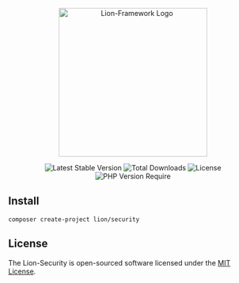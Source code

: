 <p align="center">
  <a href="https://lion-client.vercel.app/" target="_blank">
    <img
         src="https://user-images.githubusercontent.com/56183278/230516080-096130be-e474-4f3a-a78a-44d3973ff715.png"
         width="300"
         alt="Lion-Framework Logo"
    >
  </a>
</p>

<p align="center">
  <img src="http://poser.pugx.org/lion/security/v" alt="Latest Stable Version">
  <img src="http://poser.pugx.org/lion/security/downloads" alt="Total Downloads">
  <img src="http://poser.pugx.org/lion/security/license" alt="License">
  <img src="http://poser.pugx.org/lion/security/require/php" alt="PHP Version Require">
</p>

## Install

```shell
composer create-project lion/security
```

## License

The Lion-Security is open-sourced software licensed under the [MIT License](https://github.com/Sleon4/Lion-Security/blob/main/LICENSE).
